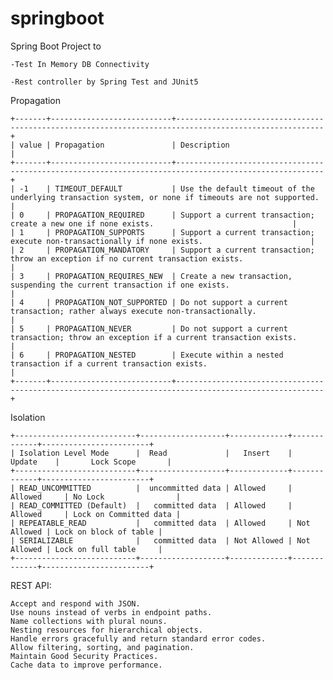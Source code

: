 # springboot
Spring Boot Project to 

	-Test In Memory DB Connectivity

	-Rest controller by Spring Test and JUnit5

Propagation

	+-------+---------------------------+-------------------------------------------------------------------------------------------------------+
	| value | Propagation 			    | Description										    |
	+-------+---------------------------+-------------------------------------------------------------------------------------------------------+
	| -1 	| TIMEOUT_DEFAULT 		    | Use the default timeout of the underlying transaction system, or none if timeouts are not supported.	|
	| 0 	| PROPAGATION_REQUIRED 	    | Support a current transaction; create a new one if none exists. 						        |
	| 1 	| PROPAGATION_SUPPORTS 	    | Support a current transaction; execute non-transactionally if none exists. 				        |
	| 2 	| PROPAGATION_MANDATORY	    | Support a current transaction; throw an exception if no current transaction exists. 			        |
	| 3 	| PROPAGATION_REQUIRES_NEW 	| Create a new transaction, suspending the current transaction if one exists. 			            	|
	| 4 	| PROPAGATION_NOT_SUPPORTED | Do not support a current transaction; rather always execute non-transactionally. 				        |
	| 5 	| PROPAGATION_NEVER 		| Do not support a current transaction; throw an exception if a current transaction exists. 		  	|
	| 6 	| PROPAGATION_NESTED 		| Execute within a nested transaction if a current transaction exists. 					        |
	+-------+---------------------------+-------------------------------------------------------------------------------------------------------+

Isolation

	+---------------------------+-------------------+-------------+-------------+------------------------+
	| Isolation Level Mode      |  Read             |   Insert    |   Update    |       Lock Scope       |
	+---------------------------+-------------------+-------------+-------------+------------------------+
	| READ_UNCOMMITTED          |  uncommitted data | Allowed     | Allowed     | No Lock                |
	| READ_COMMITTED (Default)  |   committed data  | Allowed     | Allowed     | Lock on Committed data |
	| REPEATABLE_READ           |   committed data  | Allowed     | Not Allowed | Lock on block of table |
	| SERIALIZABLE              |   committed data  | Not Allowed | Not Allowed | Lock on full table     |
	+---------------------------+-------------------+-------------+-------------+------------------------+


REST API:
	
    Accept and respond with JSON. 
    Use nouns instead of verbs in endpoint paths. 
    Name collections with plural nouns. 
    Nesting resources for hierarchical objects. 
    Handle errors gracefully and return standard error codes. 
    Allow filtering, sorting, and pagination.
    Maintain Good Security Practices.
    Cache data to improve performance.
